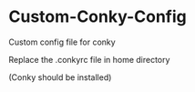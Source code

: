# Custom-Conky-Config
Custom config file for conky

Replace the .conkyrc file in home  directory

(Conky  should be installed)
